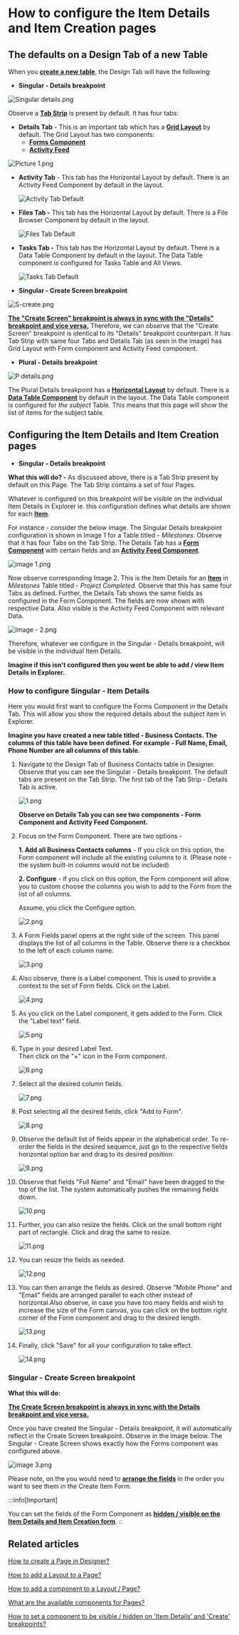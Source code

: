 # How to configure the Item Details and Item Creation pages

## The defaults on a Design Tab of a new Table

When you [**create a new table**](/docs/Rapid/4-Keyper%20Manual/2-Designer/1-Tables/3-creating-tables/3-creating-tables.md "How to create a new data table in Designer?"), the Design Tab will have the following:

- **Singular - Details breakpoint**

![Singular details.png](./downloaded_image_1705285550574.png)

Observe a [**Tab Strip**](/docs/Rapid/4-Keyper%20Manual/2-Designer/2-Pages/4-Layouts/list-of-available-layouts/list-of-available-layouts.md "What are the available layouts for Pages?") is present by default. It has four tabs:

- **Details Tab** - This is an important tab which has a [**Grid Layout**](/docs/Rapid/4-Keyper%20Manual/2-Designer/2-Pages/4-Layouts/list-of-available-layouts/list-of-available-layouts.md "What are the available layouts for Pages?") by default. The Grid Layout has two components: 
  - [**Forms Component**](/docs/Rapid/4-Keyper%20Manual/2-Designer/2-Pages/3-Components/form/form.md "What is a Form Component on a Layout / Page?")
  - [**Activity Feed**](/docs/Rapid/4-Keyper%20Manual/2-Designer/2-Pages/3-Components/activity-feed/activity-feed.md "What is an Activity Feed component on a Layout / Page?")

![Picture 1.png](./downloaded_image_1705285551585.png)

- **Activity Tab** - This tab has the Horizontal Layout by default. There is an Activity Feed Component by default in the layout.

    ![Activity Tab Default](<Activity Tab Default.png>)
- **Files Tab -** This tab has the Horizontal Layout by default. There is a File Browser Component by default in the layout.

    ![Files Tab Default](<Files Tab Default.png>)
- **Tasks Tab -** This tab has the Horizontal Layout by default. There is a Data Table Component by default in the layout. The Data Table component is configured for Tasks Table and All Views.

    ![Tasks Tab Default](<Tasks Tab Default.png>)

- **Singular - Create Screen breakpoint**

![S-create.png](./downloaded_image_1705285555890.png)

[**The "Create Screen" breakpoint is always in sync with the "Details" breakpoint and vice versa.**](/docs/Rapid/4-Keyper%20Manual/2-Designer/2-Pages/5-how-to-guides/how-to-hide-components-on-breakpoints/how-to-hide-components-on-breakpoints.md "How to set a component to be visible / hidden on 'Item Details' and 'Create' breakpoints?") Therefore, we can observe that the "Create Screen" breakpoint is identical to its "Details" breakpoint counterpart. It has Tab Strip with same four Tabs and Details Tab (as seen in the image) has Grid Layout with Form component and Activity Feed component.

- **Plural - Details breakpoint**

![P details.png](./downloaded_image_1705285556911.png)

The Plural Details breakpoint has a [**Horizontal Layout**](/docs/Rapid/4-Keyper%20Manual/2-Designer/2-Pages/4-Layouts/list-of-available-layouts/list-of-available-layouts.md "What are the available layouts for Pages?") by default. There is a [**Data Table Component**](/docs/Rapid/4-Keyper%20Manual/2-Designer/2-Pages/3-Components/file-browser/file-browser.md "What is a File Browser component on a Layout / Page?") by default in the layout. The Data Table component is configured for *the subject* Table. This means that this page will show the list of items for the subject table.

## Configuring the Item Details and Item Creation pages

- **Singular - Details breakpoint**

**What this will do? -** As discussed above, there is a Tab Strip present by default on this Page. The Tab Strip contains a set of four Pages.

Whatever is configured on this breakpoint will be visible on the individual Item Details in Explorer ie. this configuration defines what details are shown for each [**Item**](/docs/Rapid/3-User%20Manual/Glossary/glossary.md#table "Table items and columns").

For instance - consider the below image. The Singular Details breakpoint configuration is shown in Image 1 for a Table titled - *Milestones*. Observe that it has four Tabs on the Tab Strip. The Details Tab has a [**Form Component**](/docs/Rapid/4-Keyper%20Manual/2-Designer/2-Pages/3-Components/form/form.md "What is a Form Component on a Layout / Page?") with certain fields and an [**Activity Feed Component**](/docs/Rapid/4-Keyper%20Manual/2-Designer/2-Pages/3-Components/activity-feed/activity-feed.md "What is an Activity Feed component on a Layout / Page?").

![image 1.png](./downloaded_image_1705285557929.png)

Now observe corresponding Image 2. This is the Item Details for an [**Item**](/docs/Rapid/3-User%20Manual/Glossary/glossary.md#table "Table items and columns") in *Milestones* Table titled - *Project Completed.* Observe that this has same four Tabs as defined. Further, the Details Tab shows the same fields as configured in the Form Component. The fields are now shown with respective Data. Also visible is the Activity Feed Component with relevant Data.

![Image - 2.png](./downloaded_image_1705285558956.png)

Therefore, whatever we configure in the Singular - Details breakpoint, will be visible in the individual Item Details.

**Imagine if this isn't configured then you wont be able to add / view Item Details in Explorer.**

### How to configure Singular - Item Details

Here you would first want to configure the Forms Component in the Details Tab. This will allow you show the required details about the subject item in Explorer.

**Imagine you have created a new table titled - Business Contacts. The columns of this table have been defined. For example - Full Name, Email, Phone Number are all columns of this table.**

1. Navigate to the Design Tab of Business Contacts table in Designer. Observe that you can see the Singular - Details breakpoint. The default tabs are present on the Tab Strip. The first tab of the Tab Strip - Details Tab is active.  
      
    ![1.png](./downloaded_image_1705285559982.png)  
      
    **Observe on Details Tab you can see two components - Form Component and Activity Feed Component.**
2. Focus on the Form Component. There are two options -  
      
    **1. Add all Business Contacts columns** - If you click on this option, the Form component will include all the existing columns to it. (Please note - the system built-in columns would not be included)  
      
    **2. Configure** - if you click on this option, the Form component will allow you to custom choose the columns you wish to add to the Form from the list of all columns.  
      
    Assume, you click the Configure option.  
      
    ![2.png](./downloaded_image_1705285560999.png)
3. A Form Fields panel opens at the right side of the screen. This panel displays the list of all columns in the Table. Observe there is a checkbox to the left of each column name.  
      
    ![3.png](./downloaded_image_1705285562025.png)
4. Also observe, there is a Label component. This is used to provide a context to the set of Form fields. Click on the Label.  
      
    ![4.png](./downloaded_image_1705285563048.png)
5. As you click on the Label component, it gets added to the Form. Click the "Label text" field.  
      
    ![5.png](./downloaded_image_1705285564069.png)
6. Type in your desired Label Text.   
    Then click on the "+" icon in the Form component.  
      
    ![6.png](./downloaded_image_1705285565084.png)
7. Select all the desired column fields.  
      
    ![7.png](./downloaded_image_1705285566102.png)
8. Post selecting all the desired fields, click "Add to Form".  
      
    ![8.png](./downloaded_image_1705285567119.png)
9. Observe the default list of fields appear in the alphabetical order. To re-order the fields in the desired sequence, just go to the respective fields horizontal option bar and drag to its desired position.  
      
    ![9.png](./downloaded_image_1705285568139.png)
10. Observe that fields "Full Name" and "Email" have been dragged to the top of the list. The system automatically pushes the remaining fields down.  
      
    ![10.png](./downloaded_image_1705285569161.png)
11. Further, you can also resize the fields. Click on the small bottom right part of rectangle. Click and drag the same to resize.  
      
    ![11.png](./downloaded_image_1705285570175.png)
12. You can resize the fields as needed.  
      
    ![12.png](./downloaded_image_1705285571197.png)
13. You can then arrange the fields as desired. Observe "Mobile Phone" and "Email" fields are arranged parallel to each other instead of horizontal.Also observe, in case you have too many fields and wish to increase the size of the Form canvas, you can click on the bottom right corner of the Form component and drag to the desired length.  
      
    ![13.png](./downloaded_image_1705285572213.png)
14. Finally, click "Save" for all your configuration to take effect.  
      
    ![14.png](./downloaded_image_1705285573229.png)

### Singular - Create Screen breakpoint

**What this will do:**

[**The Create Screen breakpoint is always in sync with the Details breakpoint and vice versa.**](/docs/Rapid/4-Keyper%20Manual/2-Designer/2-Pages/5-how-to-guides/how-to-hide-components-on-breakpoints/how-to-hide-components-on-breakpoints.md "How to set a component to be visible / hidden on 'Item Details' and 'Create' breakpoints?")

Once you have created the Singular - Details breakpoint, it will automatically reflect in the Create Screen breakpoint. Observe in the image below. The Singular - Create Screen shows exactly how the Forms component was configured above.

![image 3.png](./downloaded_image_1705285574246.png)

Please note, on the you would need to [**arrange the fields**](/docs/Rapid/4-Keyper%20Manual/2-Designer/2-Pages/5-how-to-guides/how-to-arrange-a-component-on-a-grid/how-to-arrange-a-component-on-a-grid.md "How to arrange a component on Grid layout?") in the order you want to see them in the Create Item Form.

:::info[Important]

You can set the fields of the Form Component as [**hidden / visible on the Item Details and Item Creation form**](/docs/Rapid/4-Keyper%20Manual/2-Designer/2-Pages/5-how-to-guides/how-to-hide-components-on-breakpoints/how-to-hide-components-on-breakpoints.md "How to set a component to be visible / hidden on 'Item Details' and 'Create' breakpoints?").
::

## Related articles

[How to create a Page in Designer?](/docs/Rapid/4-Keyper%20Manual/2-Designer/2-Pages/5-how-to-guides/how-to-create-pages/how-to-create-pages.md "How to create a Page in Designer?")

[How to add a Layout to a Page?](/docs/Rapid/4-Keyper%20Manual/2-Designer/2-Pages/5-how-to-guides/how-to-add-a-layout-to-a-page/how-to-add-a-layout-to-a-page.md "How to add a Layout to a Page?")

[How to add a component to a Layout / Page?](/docs/Rapid/4-Keyper%20Manual/2-Designer/2-Pages/5-how-to-guides/how-to-add-a-component/how-to-add-a-component.md "How to add a component to a Page?")

[What are the available components for Pages?](/docs/Rapid/4-Keyper%20Manual/2-Designer/2-Pages/4-Layouts/list-of-available-layouts/list-of-available-layouts.md "What are the available components for Pages?")

[How to set a component to be visible / hidden on 'Item Details' and 'Create' breakpoints?](/docs/Rapid/4-Keyper%20Manual/2-Designer/2-Pages/5-how-to-guides/how-to-hide-components-on-breakpoints/how-to-hide-components-on-breakpoints.md "How to set a component to be visible / hidden on 'Item Details' and 'Create' breakpoints?")